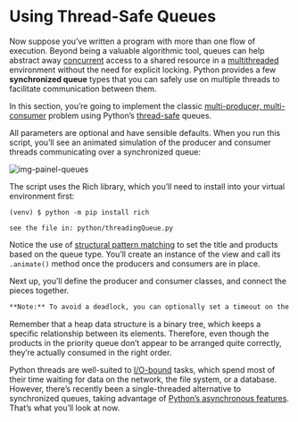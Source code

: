 # Using Thread-Safe Queues

Now suppose you’ve written a program with more than one flow of execution. Beyond being a valuable algorithmic tool, queues can help abstract away [concurrent](https://realpython.com/python-concurrency/) access to a shared resource in a [multithreaded](https://realpython.com/intro-to-python-threading/) environment without the need for explicit locking. Python provides a few **synchronized queue** types that you can safely use on multiple threads to facilitate communication between them.

In this section, you’re going to implement the classic [multi-producer, multi-consumer](https://en.wikipedia.org/wiki/Producer%E2%80%93consumer_problem) problem using Python’s [thread-safe](https://en.wikipedia.org/wiki/Thread_safety) queues.

All parameters are optional and have sensible defaults. When you run this script, you’ll see an animated simulation of the producer and consumer threads communicating over a synchronized queue:

![img-painel-queues](https://files.realpython.com/media/queue_fifo.4bfb28b845b0.png)

The script uses the Rich library, which you’ll need to install into your virtual environment first:

```shell
(venv) $ python -m pip install rich
```

`see the file in: python/threadingQueue.py`

Notice the use of [structural pattern matching](https://realpython.com/python310-new-features/#structural-pattern-matching) to set the title and products based on the queue type. You’ll create an instance of the view and call its `.animate()` method once the producers and consumers are in place.

Next up, you’ll define the producer and consumer classes, and connect the pieces together.

```markdown
**Note:** To avoid a deadlock, you can optionally set a timeout on the `.get()` method by passing a timeout keyword argument with the number of seconds to wait before giving up.
```

Remember that a heap data structure is a binary tree, which keeps a specific relationship between its elements. Therefore, even though the products in the priority queue don’t appear to be arranged quite correctly, they’re actually consumed in the right order.

Python threads are well-suited to [I/O-bound](https://en.wikipedia.org/wiki/I/O_bound) tasks, which spend most of their time waiting for data on the network, the file system, or a database. However, there’s recently been a single-threaded alternative to synchronized queues, taking advantage of [Python’s asynchronous features](https://realpython.com/python-async-features/). That’s what you’ll look at now.